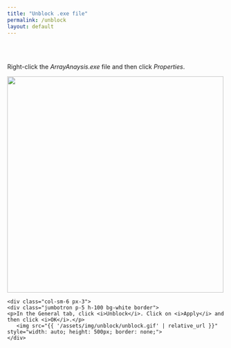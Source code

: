```yaml
---
title: "Unblock .exe file"
permalink: /unblock
layout: default
---
```

<br>
<br>
<div class="container px-1">
<div class="row">
  <div class="col-sm-6 px-3">
    <div class="jumbotron p-5 h-100 bg-white border">
    <p>Right-click the <i>ArrayAnaysis.exe</i> file and then click <i>Properties</i>.</p>
      <img src="{{ '/assets/img/unblock/unblock.png' | relative_url }}" style="width: auto; height: 500px; border: none;">
    </div>
  </div>
  
    <div class="col-sm-6 px-3">
    <div class="jumbotron p-5 h-100 bg-white border">
    <p>In the General tab, click <i>Unblock</i>. Click on <i>Apply</i> and then click <i>OK</i>.</p> 
       <img src="{{ '/assets/img/unblock/unblock.gif' | relative_url }}" style="width: auto; height: 500px; border: none;">
    </div>
  </div>
  
</div>
</div>
<br>




